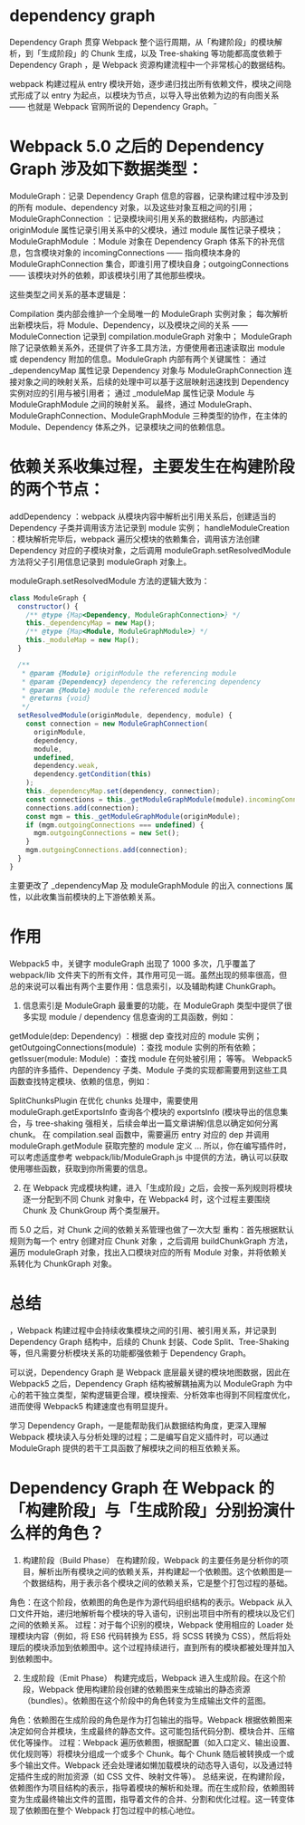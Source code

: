 # dependency graph

Dependency Graph 贯穿 Webpack 整个运行周期，从「构建阶段」的模块解析，到「生成阶段」的 Chunk 生成，以及 Tree-shaking 等功能都高度依赖于 Dependency Graph ，是 Webpack 资源构建流程中一个非常核心的数据结构。

webpack 构建过程从 entry 模块开始，逐步递归找出所有依赖文件，模块之间隐式形成了以 entry 为起点，以模块为节点，以导入导出依赖为边的有向图关系 —— 也就是 Webpack 官网所说的 Dependency Graph。˝

# Webpack 5.0 之后的 Dependency Graph 涉及如下数据类型：

ModuleGraph：记录 Dependency Graph 信息的容器，记录构建过程中涉及到的所有 module、dependency 对象，以及这些对象互相之间的引用；
ModuleGraphConnection ：记录模块间引用关系的数据结构，内部通过 originModule 属性记录引用关系中的父模块，通过 module 属性记录子模块；
ModuleGraphModule ：Module 对象在 Dependency Graph 体系下的补充信息，包含模块对象的 incomingConnections —— 指向模块本身的 ModuleGraphConnection 集合，即谁引用了模块自身；outgoingConnections —— 该模块对外的依赖，即该模块引用了其他那些模块。

这些类型之间关系的基本逻辑是：

Compilation 类内部会维护一个全局唯一的 ModuleGraph 实例对象；
每次解析出新模块后，将 Module、Dependency，以及模块之间的关系 —— ModuleConnection 记录到 compilation.moduleGraph 对象中；
ModuleGraph 除了记录依赖关系外，还提供了许多工具方法，方便使用者迅速读取出 module 或 dependency 附加的信息。ModuleGraph 内部有两个关键属性：
通过 \_dependencyMap 属性记录 Dependency 对象与 ModuleGraphConnection 连接对象之间的映射关系，后续的处理中可以基于这层映射迅速找到 Dependency 实例对应的引用与被引用者；
通过 \_moduleMap 属性记录 Module 与 ModuleGraphModule 之间的映射关系。
最终，通过 ModuleGraph、ModuleGraphConnection、ModuleGraphModule 三种类型的协作，在主体的 Module、Dependency 体系之外，记录模块之间的依赖信息。

# 依赖关系收集过程，主要发生在构建阶段的两个节点：

addDependency ：webpack 从模块内容中解析出引用关系后，创建适当的 Dependency 子类并调用该方法记录到 module 实例；
handleModuleCreation ：模块解析完毕后，webpack 遍历父模块的依赖集合，调用该方法创建 Dependency 对应的子模块对象，之后调用 moduleGraph.setResolvedModule 方法将父子引用信息记录到 moduleGraph 对象上。

moduleGraph.setResolvedModule 方法的逻辑大致为：

```js
class ModuleGraph {
  constructor() {
    /** @type {Map<Dependency, ModuleGraphConnection>} */
    this._dependencyMap = new Map();
    /** @type {Map<Module, ModuleGraphModule>} */
    this._moduleMap = new Map();
  }

  /**
   * @param {Module} originModule the referencing module
   * @param {Dependency} dependency the referencing dependency
   * @param {Module} module the referenced module
   * @returns {void}
   */
  setResolvedModule(originModule, dependency, module) {
    const connection = new ModuleGraphConnection(
      originModule,
      dependency,
      module,
      undefined,
      dependency.weak,
      dependency.getCondition(this)
    );
    this._dependencyMap.set(dependency, connection);
    const connections = this._getModuleGraphModule(module).incomingConnections;
    connections.add(connection);
    const mgm = this._getModuleGraphModule(originModule);
    if (mgm.outgoingConnections === undefined) {
      mgm.outgoingConnections = new Set();
    }
    mgm.outgoingConnections.add(connection);
  }
}
```

主要更改了 \_dependencyMap 及 moduleGraphModule 的出入 connections 属性，以此收集当前模块的上下游依赖关系。

# 作用

Webpack5 中，关键字 moduleGraph 出现了 1000 多次，几乎覆盖了 webpack/lib 文件夹下的所有文件，其作用可见一斑。虽然出现的频率很高，但总的来说可以看出有两个主要作用：信息索引，以及辅助构建 ChunkGraph。

1. 信息索引是 ModuleGraph 最重要的功能，在 ModuleGraph 类型中提供了很多实现 module / dependency 信息查询的工具函数，例如：

getModule(dep: Dependency) ：根据 dep 查找对应的 module 实例；
getOutgoingConnections(module) ：查找 module 实例的所有依赖；
getIssuer(module: Module) ：查找 module 在何处被引用；
等等。
Webpack5 内部的许多插件、Dependency 子类、Module 子类的实现都需要用到这些工具函数查找特定模块、依赖的信息，例如：

SplitChunksPlugin 在优化 chunks 处理中，需要使用 moduleGraph.getExportsInfo 查询各个模块的 exportsInfo (模块导出的信息集合，与 tree-shaking 强相关，后续会单出一篇文章讲解)信息以确定如何分离 chunk。
在 compilation.seal 函数中，需要遍历 entry 对应的 dep 并调用 moduleGraph.getModule 获取完整的 module 定义
...
所以，你在编写插件时，可以考虑适度参考 webpack/lib/ModuleGraph.js 中提供的方法，确认可以获取使用哪些函数，获取到你所需要的信息。

2. 在 Webpack 完成模块构建，进入「生成阶段」之后，会按一系列规则将模块逐一分配到不同 Chunk 对象中，在 Webpack4 时，这个过程主要围绕 Chunk 及 ChunkGroup 两个类型展开。

而 5.0 之后，对 Chunk 之间的依赖关系管理也做了一次大型 重构：首先根据默认规则为每一个 entry 创建对应 Chunk 对象 ，之后调用 buildChunkGraph 方法，遍历 moduleGraph 对象，找出入口模块对应的所有 Module 对象，并将依赖关系转化为 ChunkGraph 对象。

# 总结

，Webpack 构建过程中会持续收集模块之间的引用、被引用关系，并记录到 Dependency Graph 结构中，后续的 Chunk 封装、Code Split、Tree-Shaking 等，但凡需要分析模块关系的功能都强依赖于 Dependency Graph。

可以说，Dependency Graph 是 Webpack 底层最关键的模块地图数据，因此在 Webpack5 之后，Dependency Graph 结构被解耦抽离为以 ModuleGraph 为中心的若干独立类型，架构逻辑更合理，模块搜索、分析效率也得到不同程度优化，进而使得 Webpack5 构建速度也有明显提升。

学习 Dependency Graph，一是能帮助我们从数据结构角度，更深入理解 Webpack 模块读入与分析处理的过程；二是编写自定义插件时，可以通过 ModuleGraph 提供的若干工具函数了解模块之间的相互依赖关系。

# Dependency Graph 在 Webpack 的「构建阶段」与「生成阶段」分别扮演什么样的角色？
1. 构建阶段（Build Phase）
在构建阶段，Webpack 的主要任务是分析你的项目，解析出所有模块之间的依赖关系，并构建起一个依赖图。这个依赖图是一个数据结构，用于表示各个模块之间的依赖关系，它是整个打包过程的基础。

角色：在这个阶段，依赖图的角色是作为源代码组织结构的表示。Webpack 从入口文件开始，递归地解析每个模块的导入语句，识别出项目中所有的模块以及它们之间的依赖关系。
过程：对于每个识别的模块，Webpack 使用相应的 Loader 处理模块内容（例如，将 ES6 代码转换为 ES5，将 SCSS 转换为 CSS），然后将处理后的模块添加到依赖图中。这个过程持续进行，直到所有的模块都被处理并加入到依赖图中。

2. 生成阶段（Emit Phase）
构建完成后，Webpack 进入生成阶段。在这个阶段，Webpack 使用构建阶段创建的依赖图来生成输出的静态资源（bundles）。依赖图在这个阶段中的角色转变为生成输出文件的蓝图。

角色：依赖图在生成阶段的角色是作为打包输出的指导。Webpack 根据依赖图来决定如何合并模块，生成最终的静态文件。这可能包括代码分割、模块合并、压缩优化等操作。
过程：Webpack 遍历依赖图，根据配置（如入口定义、输出设置、优化规则等）将模块分组成一个或多个 Chunk。每个 Chunk 随后被转换成一个或多个输出文件。Webpack 还会处理诸如懒加载模块的动态导入语句，以及通过特定插件生成的附加资源（如 CSS 文件、映射文件等）。
总结来说，在构建阶段，依赖图作为项目结构的表示，指导着模块的解析和处理。而在生成阶段，依赖图转变为生成最终输出文件的蓝图，指导着文件的合并、分割和优化过程。这一转变体现了依赖图在整个 Webpack 打包过程中的核心地位。